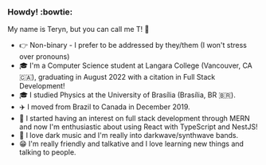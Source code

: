 ### Howdy! :bowtie:

My name is Teryn, but you can call me T! :space_invader:

- 👉 Non-binary - I prefer to be addressed by they/them (I won't stress over pronouns)
- 🎓 I'm a Computer Science student at Langara College (Vancouver, CA 🇨🇦), graduating in August 2022 with a citation in Full Stack Development!
- 🎓 I studied Physics at the University of Brasília (Brasília, BR 🇧🇷).
- ✈️ I moved from Brazil to Canada in December 2019.
- 🌱 I started having an interest on full stack development through MERN and now I'm enthusiastic about using React with TypeScript and NestJS!
- 🦇 I love dark music and I'm really into darkwave/synthwave bands.
- 😁 I'm really friendly and talkative and I love learning new things and talking to people.

